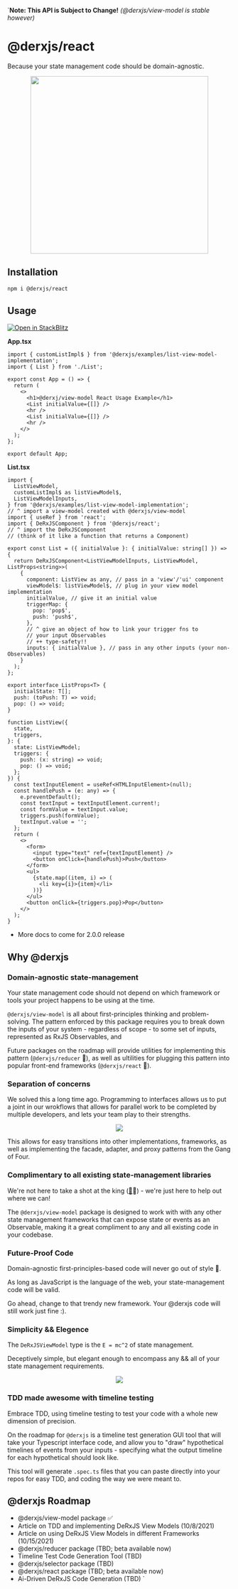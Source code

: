 `**Note: This API is Subject to Change!**
_(@derxjs/view-model is stable however)_

# @derxjs/react

Because your state management code should be domain-agnostic.

<p align="center">
    <img src="https://github.com/ZackDeRose/derxjs/blob/main/derxjs-react-logo.png" height="400px"/>
</p>

## Installation

```bash
npm i @derxjs/react
```

## Usage

[![Open in StackBlitz](https://developer.stackblitz.com/img/open_in_stackblitz.svg)](https://stackblitz.com/edit/react-ts-j89fzs?file=derxjs-component.tsx)

**App.tsx**

```tsx
import { customListImpl$ } from '@derxjs/examples/list-view-model-implementation';
import { List } from './List';

export const App = () => {
  return (
    <>
      <h1>@derxj/view-model React Usage Example</h1>
      <List initialValue={[]} />
      <hr />
      <List initialValue={[]} />
      <hr />
    </>
  );
};

export default App;
```

**List.tsx**

```tsx
import {
  ListViewModel,
  customListImpl$ as listViewModel$,
  ListViewModelInputs,
} from '@derxjs/examples/list-view-model-implementation';
// ^ import a view-model created with @derxjs/view-model
import { useRef } from 'react';
import { DeRxJSComponent } from '@derxjs/react';
// ^ import the DeRxJSComponent
// (think of it like a function that returns a Component)

export const List = ({ initialValue }: { initialValue: string[] }) => {
  return DeRxJSComponent<ListViewModelInputs, ListViewModel, ListProps<string>>(
    {
      component: ListView as any, // pass in a 'view'/'ui' component
      viewModel$: listViewModel$, // plug in your view model implementation
      initialValue, // give it an initial value
      triggerMap: {
        pop: 'pop$',
        push: 'push$',
      },
      // ^ give an object of how to link your trigger fns to
      // your input Observables
      // ++ type-safety!!
      inputs: { initialValue }, // pass in any other inputs (your non-Observables)
    }
  );
};

export interface ListProps<T> {
  initialState: T[];
  push: (toPush: T) => void;
  pop: () => void;
}

function ListView({
  state,
  triggers,
}: {
  state: ListViewModel;
  triggers: {
    push: (x: string) => void;
    pop: () => void;
  };
}) {
  const textInputElement = useRef<HTMLInputElement>(null);
  const handlePush = (e: any) => {
    e.preventDefault();
    const textInput = textInputElement.current!;
    const formValue = textInput.value;
    triggers.push(formValue);
    textInput.value = '';
  };
  return (
    <>
      <form>
        <input type="text" ref={textInputElement} />
        <button onClick={handlePush}>Push</button>
      </form>
      <ul>
        {state.map((item, i) => (
          <li key={i}>{item}</li>
        ))}
      </ul>
      <button onClick={triggers.pop}>Pop</button>
    </>
  );
}
```

- More docs to come for 2.0.0 release

## Why @derxjs

### Domain-agnostic state-management

Your state management code should not depend on which framework or tools your project happens to be using at the time.

`@derxjs/view-model` is all about first-principles thinking and problem-solving. The pattern enforced by this package requires you to break down the inputs of your system - regardless of scope - to some set of inputs, represented as RxJS Observables, and

Future packages on the roadmap will provide utilities for implementing this pattern (`@derxjs/reducer` 👀), as well as ultilities for plugging this pattern into popular front-end frameworks (`@derxjs/react` 👀).

### Separation of concerns

We solved this a long time ago. Programming to interfaces allows us to put a joint in our wrokflows that allows for parallel work to be completed by multiple developers, and lets your team play to their strengths.

<p align="center">
    <img src="https://github.com/ZackDeRose/derxjs/blob/main/separation-of-tasks.png" />
</p>

This allows for easy transitions into other implementations, frameworks, as well as implementing the facade, adapter, and proxy patterns from the Gang of Four.

### Complimentary to all existing state-management libraries

We're not here to take a shot at the king ([👑](https://ngrx.io/)👀) - we're just here to help out where we can!

The `@derxjs/view-model` package is designed to work with with any other state management frameworks that can expose state or events as an Observable, making it a great compliment to any and all existing code in your codebase.

### Future-Proof Code

Domain-agnostic first-principles-based code will never go out of style 🌲.

As long as JavaScript is the language of the web, your state-management code will be valid.

Go ahead, change to that trendy new framework. Your @derxjs code will still work just fine :).

### Simplicity && Elegence

The `DeRxJSViewModel` type is the `E = mc^2` of state management.

Deceptively simple, but elegant enough to encompass any && all of your state management requirements.

<p align="center">
    <img src="https://github.com/ZackDeRose/derxjs/blob/main/the-derxjs-view-model-pattern.png" />
</p>

### TDD made awesome with timeline testing

Embrace TDD, using timeline testing to test your code with a whole new dimension of precision.

On the roadmap for `@derxjs` is a timeline test generation GUI tool that will take your Typescript interface code, and allow you to "draw" hypothetical timelines of events from your inputs - specifying what the output timeline for each hypothetical should look like.

This tool will generate `.spec.ts` files that you can paste directly into your repos for easy TDD, and coding the way we were meant to.

## @derxjs Roadmap

- @derxjs/view-model package ✅
- Article on TDD and implementing DeRxJS View Models (10/8/2021)
- Article on using DeRxJS View Models in different Frameworks (10/15/2021)
- @derxjs/reducer package (TBD; beta available now)
- Timeline Test Code Generation Tool (TBD)
- @derxjs/selector package (TBD)
- @derxjs/react package (TBD; beta available now)
- Ai-Driven DeRxJS Code Generation (TBD)
  `
